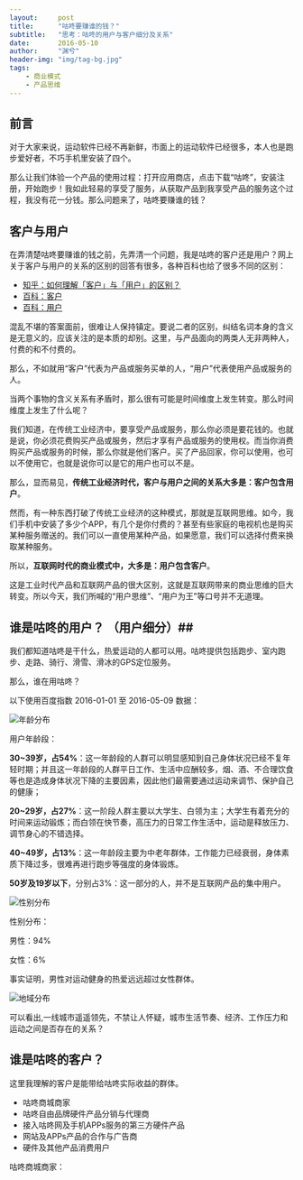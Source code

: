 ```yaml
---
layout:     post
title:      "咕咚要赚谁的钱？"
subtitle:   "思考：咕咚的用户与客户细分及关系"
date:       2016-05-10
author:     "渊兮"
header-img: "img/tag-bg.jpg"
tags:
    - 商业模式
    - 产品思维
---
```


## 前言 ##

对于大家来说，运动软件已经不再新鲜，市面上的运动软件已经很多，本人也是跑步爱好者，不巧手机里安装了四个。

那么让我们体验一个产品的使用过程：打开应用商店，点击下载“咕咚”，安装注册，开始跑步！我如此轻易的享受了服务，从获取产品到我享受产品的服务这个过程，我没有花一分钱。那么问题来了，咕咚要赚谁的钱？

## 客户与用户 ##

在弄清楚咕咚要赚谁的钱之前，先弄清一个问题，我是咕咚的客户还是用户？网上关于客户与用户的关系的区别的回答有很多，各种百科也给了很多不同的区别：

- [知乎：如何理解「客户」与「用户」的区别？](https://www.zhihu.com/question/20401408 "知乎：如何理解「客户」与「用户」的区别？")
- [百科：客户](http://baike.baidu.com/view/88584.htm "客户")
- [百科：用户](http://baike.baidu.com/view/200012.htm)

混乱不堪的答案面前，很难让人保持镇定。要说二者的区别，纠结名词本身的含义是无意义的，应该关注的是本质的却别。这里，与产品面向的两类人无非两种人，付费的和不付费的。

那么，不如就用“客户”代表为产品或服务买单的人，“用户”代表使用产品或服务的人。

当两个事物的含义关系有矛盾时，那么很有可能是时间维度上发生转变。那么时间维度上发生了什么呢？

我们知道，在传统工业经济中，要享受产品或服务，那么你必须是要花钱的。也就是说，你必须花费购买产品或服务，然后才享有产品或服务的使用权。而当你消费购买产品或服务的时候，那么你就是他们客户。买了产品回家，你可以使用，也可以不使用它，也就是说你可以是它的用户也可以不是。

那么，显而易见，**传统工业经济时代，客户与用户之间的关系大多是：客户包含用户**。

然而，有一种东西打破了传统工业经济的这种模式，那就是互联网思维。如今，我们手机中安装了多少个APP，有几个是你付费的？甚至有些家庭的电视机也是购买某种服务赠送的。我们可以一直使用某种产品，如果愿意，我们可以选择付费来换取某种服务。

所以，**互联网时代的商业模式中，大多是：用户包含客户**。

这是工业时代产品和互联网产品的很大区别，这就是互联网带来的商业思维的巨大转变。所以今天，我们所喊的“用户思维”、“用户为王”等口号并不无道理。

## 谁是咕咚的用户？ （用户细分）##

我们都知道咕咚是干什么，热爱运动的人都可以用。咕咚提供包括跑步、室内跑步、走路、骑行、滑雪、滑冰的GPS定位服务。

那么，谁在用咕咚？

以下使用百度指数  2016-01-01 至 2016-05-09 数据：

![年龄分布](http://o6ffmzmqs.bkt.clouddn.com/img/articles/03-001.png?watermark/2/text/dWFueGkuY29t/font/5a6L5L2T/fontsize/250/fill/IzY5Njk2OQ==/dissolve/100/gravity/SouthEast/dx/10/dy/10)

用户年龄段：

**30~39岁，占54%**：这一年龄段的人群可以明显感知到自己身体状况已经不复年轻时期；并且这一年龄段的人群平日工作、生活中应酬较多，烟、酒、不合理饮食等也是造成身体状况下降的主要因素，因此他们最需要通过运动来调节、保护自己的健康；

**20~29岁，占27%**：这一阶段人群主要以大学生、白领为主；大学生有着充分的时间来运动锻炼；而白领在快节奏，高压力的日常工作生活中，运动是释放压力、调节身心的不错选择。

**40~49岁，占13%**：这一年龄段主要为中老年群体，工作能力已经衰弱，身体素质下降过多，很难再进行跑步等强度的身体锻炼。

**50岁及19岁以下**，分别占3%：这一部分的人，并不是互联网产品的集中用户。

![性别分布](http://o6ffmzmqs.bkt.clouddn.com/img/articles/03-002.png?watermark/2/text/dWFueGkuY29t/font/5a6L5L2T/fontsize/250/fill/IzY5Njk2OQ==/dissolve/100/gravity/SouthEast/dx/10/dy/10)

性别分布：

男性：94%

女性：6%

事实证明，男性对运动健身的热爱远远超过女性群体。

![地域分布](http://o6ffmzmqs.bkt.clouddn.com/img/articles/03-003.png?watermark/2/text/dWFueGkuY29t/font/5a6L5L2T/fontsize/250/fill/IzY5Njk2OQ==/dissolve/100/gravity/SouthEast/dx/10/dy/10)

可以看出,一线城市遥遥领先，不禁让人怀疑，城市生活节奏、经济、工作压力和运动之间是否存在的关系？

## 谁是咕咚的客户？ ##

这里我理解的客户是能带给咕咚实际收益的群体。

- 咕咚商城商家
- 咕咚自由品牌硬件产品分销与代理商
- 接入咕咚网及手机APPs服务的第三方硬件产品
- 网站及APPs产品的合作与广告商
- 硬件及其他产品消费用户

咕咚商城商家：





